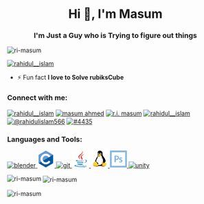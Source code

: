 <h1 align="center">Hi 👋, I'm Masum</h1>
<h3 align="center">I'm Just a Guy who is Trying to figure out things</h3>

<p align="left"> <img src="https://komarev.com/ghpvc/?username=ri-masum&label=Profile%20views&color=0e75b6&style=flat" alt="ri-masum" /> </p>

<p align="left"> <a href="https://twitter.com/rahidul__islam" target="blank"><img src="https://img.shields.io/twitter/follow/rahidul__islam?logo=twitter&style=for-the-badge" alt="rahidul__islam" /></a> </p>

- ⚡ Fun fact **I love to Solve rubiksCube**

<h3 align="left">Connect with me:</h3>
<p align="left">
<a href="https://twitter.com/rahidul__islam" target="blank"><img align="center" src="https://raw.githubusercontent.com/rahuldkjain/github-profile-readme-generator/master/src/images/icons/Social/twitter.svg" alt="rahidul__islam" height="30" width="40" /></a>
<a href="https://linkedin.com/in/masum ahmed" target="blank"><img align="center" src="https://raw.githubusercontent.com/rahuldkjain/github-profile-readme-generator/master/src/images/icons/Social/linked-in-alt.svg" alt="masum ahmed" height="30" width="40" /></a>
<a href="https://fb.com/r.i. masum" target="blank"><img align="center" src="https://raw.githubusercontent.com/rahuldkjain/github-profile-readme-generator/master/src/images/icons/Social/facebook.svg" alt="r.i. masum" height="30" width="40" /></a>
<a href="https://instagram.com/rahidul__islam" target="blank"><img align="center" src="https://raw.githubusercontent.com/rahuldkjain/github-profile-readme-generator/master/src/images/icons/Social/instagram.svg" alt="rahidul__islam" height="30" width="40" /></a>
<a href="https://www.hackerrank.com/@rahidulislam566" target="blank"><img align="center" src="https://raw.githubusercontent.com/rahuldkjain/github-profile-readme-generator/master/src/images/icons/Social/hackerrank.svg" alt="@rahidulislam566" height="30" width="40" /></a>
<a href="https://discord.gg/#4435" target="blank"><img align="center" src="https://raw.githubusercontent.com/rahuldkjain/github-profile-readme-generator/master/src/images/icons/Social/discord.svg" alt="#4435" height="30" width="40" /></a>
</p>

<h3 align="left">Languages and Tools:</h3>
<p align="left"> <a href="https://www.blender.org/" target="_blank"> <img src="https://download.blender.org/branding/community/blender_community_badge_white.svg" alt="blender" width="40" height="40"/> </a> <a href="https://www.cprogramming.com/" target="_blank"> <img src="https://raw.githubusercontent.com/devicons/devicon/master/icons/c/c-original.svg" alt="c" width="40" height="40"/> </a> <a href="https://git-scm.com/" target="_blank"> <img src="https://www.vectorlogo.zone/logos/git-scm/git-scm-icon.svg" alt="git" width="40" height="40"/> </a> <a href="https://www.java.com" target="_blank"> <img src="https://raw.githubusercontent.com/devicons/devicon/master/icons/java/java-original.svg" alt="java" width="40" height="40"/> </a> <a href="https://www.linux.org/" target="_blank"> <img src="https://raw.githubusercontent.com/devicons/devicon/master/icons/linux/linux-original.svg" alt="linux" width="40" height="40"/> </a> <a href="https://www.photoshop.com/en" target="_blank"> <img src="https://raw.githubusercontent.com/devicons/devicon/master/icons/photoshop/photoshop-line.svg" alt="photoshop" width="40" height="40"/> </a> <a href="https://unity.com/" target="_blank"> <img src="https://www.vectorlogo.zone/logos/unity3d/unity3d-icon.svg" alt="unity" width="40" height="40"/> </a> </p>

<p><img align="left" src="https://github-readme-stats.vercel.app/api/top-langs?username=ri-masum&show_icons=true&locale=en&layout=compact" alt="ri-masum" /></p>

<p>&nbsp;<img align="center" src="https://github-readme-stats.vercel.app/api?username=ri-masum&show_icons=true&locale=en" alt="ri-masum" /></p>

<p><img align="center" src="https://github-readme-streak-stats.herokuapp.com/?user=ri-masum&" alt="ri-masum" /></p>

